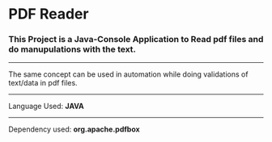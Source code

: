 # PDF Reader
### This Project is a Java-Console Application to Read pdf files and do manupulations with the text. 
----

The same concept can be used in automation while doing validations of text/data in pdf files.

----

Language Used: **JAVA**

----

Dependency used: **org.apache.pdfbox** 
